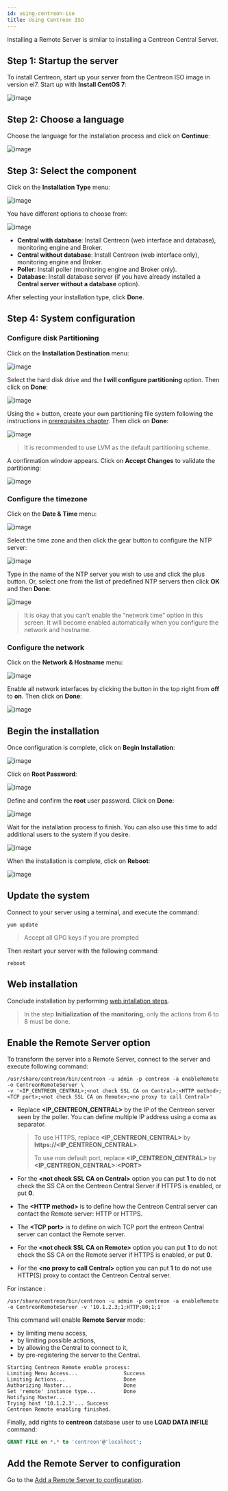 ```yaml
---
id: using-centreon-iso
title: Using Centreon ISO
---
```


Installing a Remote Server is similar to installing a Centreon Central Server.

## Step 1: Startup the server

To install Centreon, start up your server from the Centreon ISO image in version el7.
Start up with **Install CentOS 7**:

![image](../../assets/installation/01_bootmenu.png)

## Step 2: Choose a language

Choose the language for the installation process and click on **Continue**:

![image](../../assets/installation/02_select_install_lang.png)

## Step 3: Select the component

Click on the **Installation Type** menu:

![image](../../assets/installation/03_menu_type_install.png)

You have different options to choose from:

![image](../../assets/installation/04_form_type_install.png)

* **Central with database**: Install Centreon (web interface and database), monitoring engine and Broker.
* **Central without database**: Install Centreon (web interface only), monitoring engine and Broker.
* **Poller**: Install poller (monitoring engine and Broker only).
* **Database**: Install database server (if you have already installed a **Central server without a database** option).

After selecting your installation type, click **Done**.

## Step 4: System configuration

### Configure disk Partitioning

Click on the **Installation Destination** menu:

![image](../../assets/installation/05_menu_filesystem.png)

Select the hard disk drive and the **I will configure partitioning** option. Then click on **Done**:

![image](../../assets/installation/06_select_disk.png)

Using the **+** button, create your own partitioning file system following the instructions in
[prerequisites chapter](prerequisites.html). Then click on **Done**:

![image](../../assets/installation/07_partitioning_filesystem.png)

> It is recommended to use LVM as the default partitioning scheme.

A confirmation window appears. Click on **Accept Changes** to validate the partitioning:

![image](../../assets/installation/08_apply_changes.png)

### Configure the timezone

Click on the **Date & Time** menu:

![image](../../assets/installation/11_menu_timezone.png)

Select the time zone and then click the gear button to configure the NTP server:

![image](../../assets/installation/12_select_timzeone.png)

Type in the name of the NTP server you wish to use and click the plus button. Or, select one from the list of
predefined NTP servers then click **OK** and then **Done**:

![image](../../assets/installation/13_enable_ntp.png)

> It is okay that you can't enable the “network time” option in this screen. It will become enabled automatically when
> you configure the network and hostname.

### Configure the network

Click on the **Network & Hostname** menu:

![image](../../assets/installation/09_menu_network.png)

Enable all network interfaces by clicking the button in the top right from **off** to **on**. Then click on **Done**:

![image](../../assets/installation/10_network_hostname.png)

## Begin the installation

Once configuration is complete, click on **Begin Installation**:

![image](../../assets/installation/14_begin_install.png)

Click on **Root Password**:

![image](../../assets/installation/15_menu_root_password.png)

Define and confirm the **root** user password. Click on **Done**:

![image](../../assets/installation/16_define_root_password.png)

Wait for the installation process to finish. You can also use this time to add additional users to the system if you
desire.

![image](../../assets/installation/17_wait_install.png)

When the installation is complete, click on **Reboot**:

![image](../../assets/installation/18_reboot_server.png)

## Update the system

Connect to your server using a terminal, and execute the command:

``` shell
yum update
```

> Accept all GPG keys if you are prompted

Then restart your server with the following command:

``` shell
reboot
```

## Web installation

Conclude installation by performing [web intallation steps](../web-and-post-installation.html#Web-installation).

> In the step **Initialization of the monitoring**, only the actions from 6 to 8
> must be done.

## Enable the Remote Server option

To transform the server into a Remote Server, connect to the server and
execute following command:

``` shell
/usr/share/centreon/bin/centreon -u admin -p centreon -a enableRemote -o CentreonRemoteServer \
-v '<IP_CENTREON_CENTRAL>;<not check SSL CA on Central>;<HTTP method>;<TCP port>;<not check SSL CA on Remote>;<no proxy to call Central>'
```

  - Replace **\<IP_CENTREON_CENTRAL\>** by the IP of the Centreon server seen by
    the poller. You can define multiple IP address using a coma as separator.

    > To use HTTPS, replace **\<IP_CENTREON_CENTRAL\>** by
    > **https://\<IP_CENTREON_CENTRAL\>**.
    >
    > To use non default port, replace **\<IP_CENTREON_CENTRAL\>** by
    > **\<IP_CENTREON_CENTRAL\>:\<PORT\>**

  - For the **\<not check SSL CA on Central\>** option you can put **1** to do not
    check the SS CA on the Centreon Central Server if HTTPS is enabled, or put
    **0**.

  - The **\<HTTP method\>** is to define how the Centreon Central server can
    contact the Remote server: HTTP or HTTPS.

  - The **\<TCP port\>** is to define on wich TCP port the entreon Central
    server can contact the Remote server.

  - For the **\<not check SSL CA on Remote\>** option you can put **1** to do not
    check the SS CA on the Remote server if HTTPS is enabled, or put **0**.

  - For the **\<no proxy to call Central\>** option you can put **1** to do not use
    HTTP(S) proxy to contact the Centreon Central server.

For instance : 
``` shell
/usr/share/centreon/bin/centreon -u admin -p centreon -a enableRemote -o CentreonRemoteServer -v '10.1.2.3;1;HTTP;80;1;1'
```

This command will enable **Remote Server** mode:
  
  - by limiting menu access,
  - by limiting possible actions,
  - by allowing the Central to connect to it,
  - by pre-registering the server to the Central.

```text
Starting Centreon Remote enable process:
Limiting Menu Access...               Success
Limiting Actions...                   Done
Authorizing Master...                 Done
Set 'remote' instance type...         Done
Notifying Master...
Trying host '10.1.2.3'... Success
Centreon Remote enabling finished.
```

Finally, add rights to **centreon** database user to use **LOAD DATA INFILE**
command:

```sql
GRANT FILE on *.* to 'centreon'@'localhost';
```

## Add the Remote Server to configuration

Go to the
[Add a Remote Server to configuration](../../monitoring/monitoring-servers/add-a-remote-server-to-configuration.html).
